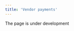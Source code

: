 ```yaml
---
title: 'Vendor payments'
---
```

The page is under development

[//]: # (Когда заказанный товар **[принят на склад]&#40;Receipts.md&#41;**, в [**Заказе**]&#40;Puchase_order.md&#41; становится доступна опция **Создать поступление**.)

[//]: # ()
[//]: # (![]&#40;images/Vendor_payments_1.png&#41;  )

[//]: # (*Рис. 1 Создание Поступления из заказа*)

[//]: # ()
[//]: # (Кликнув на **Создать поступление** вы создадите документ **Поступление**, который является первичным документом учета, т.е. соответствует реальной накладной или инвойсу и необходим для учета стоимости поступившего товара на балансе вашей компании и оплаты товара.)

[//]: # ()
[//]: # (Документ будет создан в статусе ***К оплате*** на весь принятый или заказанный товар, в зависимости от настройки [**типа заказа**]&#40;Purchase_order_type.md&#41;. Стоимость товара и все остальные данные будут соответствовать заказу. Вам необходимо указать, какая из ваших [**Компаний**]&#40;Partners_directory.md&#41; является получателем товара, если **Компания** в системе одна, поле заполнится автоматически. Также, необходимо будет указать [**Тип** поступления]&#40;Bill_type.md&#41;, если он не задан в настройках заказа.)

[//]: # ()
[//]: # (![]&#40;images/Vendor_payments_2.png&#41;  )

[//]: # (*Рис. 2 Поступление на принятый товар*)

[//]: # ()
[//]: # (  )
[//]: # ()
[//]: # (Во вкладке **Прочая информация** будут отображены **Условия оплаты**, соответствующие заказу и дата, до которой необходимо произвести оплату товара. Также будут указаны счета по умолчанию поставщика и вашей компании. При необходимости их можно изменить. Для этого надо кликнуть в поле счета и выбрать другой счет из доступных. Как настраивать счета контрагентов смотрите **[здесь]&#40;Partners_directory.md&#41;**.)

[//]: # ()
[//]: # (Для удобства можете указать, под каким номером числиться документ у поставщика, в поле **Код Поставщика** и напечатать **Примечание**, которое будет видно в общем списке документов в модуле **Расчеты - Поступления**.)

[//]: # ()
[//]: # (![]&#40;images/Vendor_payments_3.png&#41;  )

[//]: # (*Рис. 3 Вкладка Прочая информация в Поступлении*)

[//]: # ()
[//]: # (  )
[//]: # ()
[//]: # (![]&#40;images/Vendor_payments_4.png&#41;  )

[//]: # (*Рис. 4 Список Поступлений*)

[//]: # ()
[//]: # (  )
[//]: # ()
[//]: # (Оплатить поставку можно нажав в **Поступлении Оплатить** &#40;см. рис. 2&#41; . Откроется окно нового **Исходящего платежа**, где будут уже заполнены все поля в соответствии с **Поступлением**. Вам останется указать [**Тип платежа**]&#40;Payment_type.md&#41;, если он не указан в [**настройках** **Поступления**]&#40;Bill_type.md&#41;, и  добавить при необходимости примечание или ссылку, чтобы позже легче ориентироваться в списке платежей. В блоке ***Разнесенные*** будет отображаться **Приобретение**. Нажмите **Провести** и платеж будет обработан.)

[//]: # ()
[//]: # (![]&#40;images/Vendor_payments_5.png&#41;  )

[//]: # (*Рис. 5 Исходящий платеж*)

[//]: # ()
[//]: # (  )
[//]: # ()
[//]: # (В **Приобретении** во вкладке **Разнесение оплат** платеж отобразится в блоке ***Разнесенные***. А статус изменится на ***Оплачено***.)

[//]: # ()
[//]: # (![]&#40;images/Vendor_payments_6.png&#41;  )

[//]: # (*Рис. 6 Оплаченное Приобретение*)

[//]: # ()
[//]: # (  )
[//]: # ()
[//]: # (Если вы работаете по предоплате, и платеж был совершен заранее, то он будет отображен в **Поступлении** во вкладке **Разнесение оплат** в блоке ***Доступные***. Вам останется лишь нажать **Разнести** и статус измениться на ***Оплачено***.)

[//]: # ()
[//]: # (![]&#40;images/Vendor_payments_7.png&#41;  )

[//]: # (*Рис. 7 Отображение предоплаты*)

[//]: # ()
[//]: # (  )
[//]: # ()
[//]: # (Если вы не оплачиваете **Поступления** в сроки, соответствующие условиям оплаты, в [**Заказе**]&#40;Puchase_order.md&#41; отображается долг перед поставщиком.)

[//]: # ()
[//]: # (![]&#40;images/Vendor_payments_8.png&#41;  )

[//]: # (*Рис. 8 Просроченная оплата*)

  

  



  
